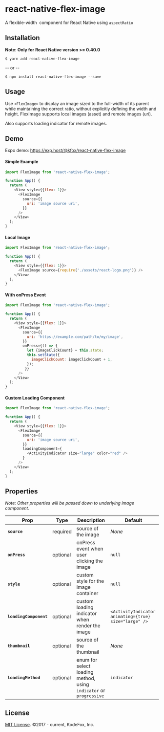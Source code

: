 # react-native-flex-image

A flexible-width <Image> component for React Native using `aspectRatio`

## Installation

**Note: Only for React Native version >= 0.40.0**

```
$ yarn add react-native-flex-image
```

 -- or --

 ```
 $ npm install react-native-flex-image --save
 ```

## Usage

Use `<FlexImage>` to display an image sized to the full-width of its parent while maintaining the correct ratio, without explicitly defining the width and height. FlexImage supports local images (asset) and remote images (uri).

Also supports loading indicator for remote images.

## Demo

Expo demo: https://exp.host/@kfox/react-native-flex-image

#### Simple Example

```js
import FlexImage from 'react-native-flex-image';

function App() {
  return (
    <View style={{flex: 1}}>
      <FlexImage
        source={{
          uri: 'image source uri',
        }}
      />
    </View>
  );
}
```

#### Local Image
```js
import FlexImage from 'react-native-flex-image';

function App() {
  return (
    <View style={{flex: 1}}>
      <FlexImage source={require('./assets/react-logo.png')} />
    </View>
  );
}
```

#### With onPress Event
```js
import FlexImage from 'react-native-flex-image';

function App() {
  return (
    <View style={{flex: 1}}>
      <FlexImage
        source={{
          uri: 'https://example.com/path/to/my/image',
        }}
        onPress={() => {
          let {imageClickCount} = this.state;
          this.setState({
            imageClickCount: imageClickCount + 1,
          });
         }}
      />
    </View>
  );
}
```

#### Custom Loading Component
```js
import FlexImage from 'react-native-flex-image';

function App() {
  return (
    <View style={{flex: 1}}>
      <FlexImage
        source={{
          uri: 'image source uri',
        }}
        loadingComponent={
          <ActivityIndicator size="large" color="red" />
        }
      />
    </View>
  );
}
```

## Properties
*Note: Other properties will be passed down to underlying image component.*

| Prop | Type | Description | Default |
|---|---|---|---|
|**`source`**|required|source of the image|*None*|
|**`onPress`**|optional|onPress event when user clicking the image|`null`|
|**`style`**|optional|custom style for the image container |`null`|
|**`loadingComponent`**|optional|custom loading indicator when render the image |`<ActivityIndicator animating={true} size="large" />`|
|**`thumbnail`**|optional|source of the thumbnail|*None*|
|**`loadingMethod`**|optional|enum for select loading method, using `indicator` or `progressive`|`indicator`|


## License

[MIT License](http://opensource.org/licenses/mit-license.html). ©2017 - current, KodeFox, Inc.
